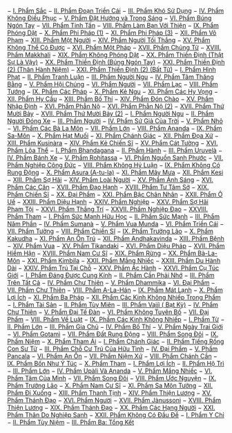 − [I. Phẩm Sắc](/kinhtangchi/thichminhchau/01-001-pham-sac.md)
− [II. Phẩm Ðoạn Triền Cái](/kinhtangchi/thichminhchau/01-002-pham-doan-trien-cai.md)
− [III. Phẩm Khó Sử Dụng](/kinhtangchi/thichminhchau/01-003-pham-kho-su-dung.md)
− [IV. Phẩm Không Ðiều Phục](/kinhtangchi/thichminhchau/01-004-pham-khong-dieu-phuc.md)
− [V. Phẩm Ðặt Hướng và Trong Sáng](/kinhtangchi/thichminhchau/01-005-pham-dat-huong-va-trong-sang.md)
− [VI. Phẩm Búng Ngón Tay](/kinhtangchi/thichminhchau/01-006-pham-bung-ngon-tay.md)
− [VII. Phẩm Tinh Tấn](/kinhtangchi/thichminhchau/01-007-pham-tinh-tan.md)
− [VIII. Phẩm Làm Bạn Với Thiện](/kinhtangchi/thichminhchau/01-008-pham-lam-ban-voi-thien.md)
− [IX. Phẩm Phóng Dật](/kinhtangchi/thichminhchau/01-009-pham-phong-dat.md)
− [X. Phẩm Phi Pháp (1)](/kinhtangchi/thichminhchau/01-010-pham-phi-phap-1.md)
− [XI. Phẩm Phi Pháp (3)](/kinhtangchi/thichminhchau/01-011-pham-phi-phap-3.md)
− [XII. Phẩm Vô Phạm](/kinhtangchi/thichminhchau/01-012-pham-vo-pham.md)
− [XIII. Phẩm Một Người](/kinhtangchi/thichminhchau/01-013-pham-mot-nguoi.md)
− [XIV. Phẩm Người Tối Thắng](/kinhtangchi/thichminhchau/01-014-pham-nguoi-toi-thang.md)
− [XV. Phẩm Không Thể Có Ðược](/kinhtangchi/thichminhchau/01-015-pham-khong-the-co-duoc.md)
− [XVI. Phẩm Một Pháp](/kinhtangchi/thichminhchau/01-016-pham-mot-phap.md)
− [XVII. Phẩm Chủng Tử](/kinhtangchi/thichminhchau/01-017-pham-chung-tu.md)
− [XVIII. Phẩm Makkhali](/kinhtangchi/thichminhchau/01-018-pham-makkhali.md)
− [XIX. Phẩm Không Phóng Dật](/kinhtangchi/thichminhchau/01-019-pham-khong-phong-dat.md)
− [XX. Phẩm Thiền Định (Thật Sự Là Vậy)](/kinhtangchi/thichminhchau/01-020-pham-thien-dinh-that-su-la-vay.md)
− [XX. Phẩm Thiền Định (Búng Ngón Tay)](/kinhtangchi/thichminhchau/01-021-pham-thien-dinh-bung-ngon-tay.md)
− [XXI. Phẩm Thiền Ðịnh (2) (Thân Hành Niệm)](/kinhtangchi/thichminhchau/01-022-pham-thien-dinh-2-than-hanh-niem.md)
− [XXI. Phẩm Thiền Ðịnh (2) (Bất Tử)](/kinhtangchi/thichminhchau/01-023-pham-thien-dinh-2-bat-tu.md)
− [I. Phẩm Hình Phạt](/kinhtangchi/thichminhchau/02-001-pham-hinh-phat.md)
− [II. Phẩm Tranh Luận](/kinhtangchi/thichminhchau/02-002-pham-tranh-luan.md)
− [III. Phẩm Người Ngu](/kinhtangchi/thichminhchau/02-003-pham-nguoi-ngu.md)
− [IV. Phẩm Tâm Thăng Bằng](/kinhtangchi/thichminhchau/02-004-pham-tam-thang-bang.md)
− [V. Phẩm Hội Chúng](/kinhtangchi/thichminhchau/02-005-pham-hoi-chung.md)
− [VI. Phẩm Người](/kinhtangchi/thichminhchau/02-006-pham-nguoi.md)
− [VII. Phẩm Lạc](/kinhtangchi/thichminhchau/02-007-pham-lac.md)
− [VIII. Phẩm Tướng](/kinhtangchi/thichminhchau/02-008-pham-tuong.md)
− [IX. Phẩm Các Pháp](/kinhtangchi/thichminhchau/02-009-pham-cac-phap.md)
− [X. Phẩm Kẻ Ngu](/kinhtangchi/thichminhchau/02-010-pham-ke-ngu.md)
− [XI. Phẩm Các Hy Vọng](/kinhtangchi/thichminhchau/02-011-pham-cac-hy-vong.md)
− [XII. Phẩm Hy Cầu](/kinhtangchi/thichminhchau/02-012-pham-hy-cau.md)
− [XIII. Phẩm Bố Thí](/kinhtangchi/thichminhchau/02-013-pham-bo-thi.md)
− [XIV. Phẩm Ðón Chào](/kinhtangchi/thichminhchau/02-014-pham-don-chao.md)
− [XV. Phẩm Nhập Ðịnh](/kinhtangchi/thichminhchau/02-015-pham-nhap-dinh.md)
− [XVI. Phẩm Phẫn Nộ](/kinhtangchi/thichminhchau/02-016-1-pham-phan-no.md)
− [XVI. Phẩm Phẫn Nộ (2)](/kinhtangchi/thichminhchau/02-016-2-pham-phan-no.md)
− [XVII. Phẩm Thứ Mười Bảy](/kinhtangchi/thichminhchau/02-017-1-pham-thu-muoi-bay.md)
− [XVII. Phẩm Thứ Mười Bảy (2)](/kinhtangchi/thichminhchau/02-017-2-pham-thu-muoi-bay.md)
− [I. Phẩm Người Ngu](/kinhtangchi/thichminhchau/03-001-pham-nguoi-ngu.md)
− [II. Phẩm Người Ðóng Xe](/kinhtangchi/thichminhchau/03-002-pham-nguoi-dong-xe.md)
− [III. Phẩm Người](/kinhtangchi/thichminhchau/03-003-pham-nguoi.md)
− [IV. Phẩm Sứ Giả Của Trời](/kinhtangchi/thichminhchau/03-004-pham-su-gia-cua-troi.md)
− [V. Phẩm Nhỏ](/kinhtangchi/thichminhchau/03-005-pham-nho.md)
− [VI. Phẩm Các Bà La Môn](/kinhtangchi/thichminhchau/03-006-pham-cac-ba-la-mon.md)
− [VII. Phẩm Lớn](/kinhtangchi/thichminhchau/03-007-pham-lon.md)
− [VIII. Phẩm Ananda](/kinhtangchi/thichminhchau/03-008-pham-ananda.md)
− [IX. Phẩm Sa-Môn](/kinhtangchi/thichminhchau/03-009-pham-sa-mon.md)
− [X. Phẩm Hạt Muối](/kinhtangchi/thichminhchau/03-010-pham-hat-muoi.md)
− [XI. Phẩm Chánh Giác](/kinhtangchi/thichminhchau/03-011-pham-chanh-giac.md)
− [XII. Phẩm Ðọa Xứ](/kinhtangchi/thichminhchau/03-012-pham-doa-xu.md)
− [XIII. Phẩm Kusinàra](/kinhtangchi/thichminhchau/03-013-pham-kusinara.md)
− [XIV. Phẩm Kẻ Chiến Sĩ](/kinhtangchi/thichminhchau/03-014-pham-ke-chien-si.md)
− [XV. Phẩm Cát Tường](/kinhtangchi/thichminhchau/03-015-pham-cat-tuong.md)
− [XVI. Phẩm Lõa Thể](/kinhtangchi/thichminhchau/03-016-pham-loa-the.md)
− [I. Phẩm Bhandagana](/kinhtangchi/thichminhchau/04-001-pham-bhandagana.md)
− [II. Phẩm Hành](/kinhtangchi/thichminhchau/04-002-pham-hanh.md)
− [III. Phẩm Uruvelà](/kinhtangchi/thichminhchau/04-003-pham-uruvela.md)
− [IV. Phẩm Bánh Xe](/kinhtangchi/thichminhchau/04-004-pham-banh-xe.md)
− [V. Phẩm Rohitassa](/kinhtangchi/thichminhchau/04-005-pham-rohitassa.md)
− [VI. Phẩm Nguồn Sanh Phước](/kinhtangchi/thichminhchau/04-006-pham-nguon-sanh-phuoc.md)
− [VII. Phẩm Nghiệp Công Ðức](/kinhtangchi/thichminhchau/04-007-pham-nghiep-cong-duc.md)
− [VIII. Phẩm Không Hý Luận](/kinhtangchi/thichminhchau/04-008-pham-khong-hy-luan.md)
− [IX. Phẩm Không Có Rung Ðộng](/kinhtangchi/thichminhchau/04-009-pham-khong-co-rung-dong.md)
− [X. Phẩm Asura (A-tu-la)](/kinhtangchi/thichminhchau/04-010-pham-asura-a-tu-la.md)
− [XI. Phẩm Mây Mưa](/kinhtangchi/thichminhchau/04-011-pham-may-mua.md)
− [XII. Phẩm Kesi](/kinhtangchi/thichminhchau/04-012-pham-kesi.md)
− [XIII. Phẩm Sợ Hãi](/kinhtangchi/thichminhchau/04-013-pham-so-hai.md)
− [XIV. Phẩm Loài Người](/kinhtangchi/thichminhchau/04-014-pham-loai-nguoi.md)
− [XV. Phẩm Ánh Sáng](/kinhtangchi/thichminhchau/04-015-pham-anh-sang.md)
− [XVI. Phẩm Các Căn](/kinhtangchi/thichminhchau/04-016-pham-cac-can.md)
− [XVII. Phẩm Ðạo Hạnh](/kinhtangchi/thichminhchau/04-017-pham-dao-hanh.md)
− [XVIII. Phẩm Tư Tâm Sở](/kinhtangchi/thichminhchau/04-018-pham-tu-tam-so.md)
− [XIX. Phẩm Chiến Sĩ](/kinhtangchi/thichminhchau/04-019-pham-chien-si.md)
− [XX. Ðại Phẩm](/kinhtangchi/thichminhchau/04-020-dai-pham.md)
− [XXI. Phẩm Bậc Chân Nhân](/kinhtangchi/thichminhchau/04-021-pham-bac-chan-nhan.md)
− [XXII. Phẩm Ô Uế](/kinhtangchi/thichminhchau/04-022-pham-o-ue.md)
− [XXIII. Phẩm Diệu Hạnh](/kinhtangchi/thichminhchau/04-023-pham-dieu-hanh.md)
− [XXIV. Phẩm Nghiệp](/kinhtangchi/thichminhchau/04-024-pham-nghiep.md)
− [XXV. Phẩm Sợ Hãi Phạm Tội](/kinhtangchi/thichminhchau/04-025-pham-so-hai-pham-toi.md)
− [XXVI. Phẩm Thắng Trí](/kinhtangchi/thichminhchau/04-026-pham-thang-tri.md)
− [XXVII. Phẩm Nghiệp Ðạo](/kinhtangchi/thichminhchau/04-027-pham-nghiep-dao.md)
− [XXVIII. Phẩm Tham](/kinhtangchi/thichminhchau/04-028-pham-tham.md)
− [I. Phẩm Sức Mạnh Hữu Học](/kinhtangchi/thichminhchau/05-001-pham-suc-manh-huu-hoc.md)
− [II. Phẩm Sức Mạnh](/kinhtangchi/thichminhchau/05-002-pham-suc-manh.md)
− [III. Phẩm Năm Phần](/kinhtangchi/thichminhchau/05-003-pham-nam-phan.md)
− [IV. Phẩm Sumanà](/kinhtangchi/thichminhchau/05-004-pham-sumana.md)
− [V. Phẩm Vua Munda](/kinhtangchi/thichminhchau/05-005-pham-vua-munda.md)
− [VI. Phẩm Triền Cái](/kinhtangchi/thichminhchau/05-006-pham-trien-cai.md)
− [VII. Phẩm Tưởng](/kinhtangchi/thichminhchau/05-007-pham-tuong.md)
− [VIII. Phẩm Chiến Sĩ](/kinhtangchi/thichminhchau/05-008-pham-chien-si.md)
− [IX. Phẩm Trưởng Lão](/kinhtangchi/thichminhchau/05-009-pham-truong-lao.md)
− [X. Phẩm Kakudha](/kinhtangchi/thichminhchau/05-010-pham-kakudha.md)
− [XI. Phẩm An Ổn Trú](/kinhtangchi/thichminhchau/05-011-pham-an-on-tru.md)
− [XII. Phẩm Andhakavinda](/kinhtangchi/thichminhchau/05-012-pham-andhakavinda.md)
− [XIII. Phẩm Bệnh](/kinhtangchi/thichminhchau/05-013-pham-benh.md)
− [XIV. Phẩm Vua](/kinhtangchi/thichminhchau/05-014-pham-vua.md)
− [XV. Phẩm Tikandaki](/kinhtangchi/thichminhchau/05-015-pham-tikandaki.md)
− [XVI. Phẩm Diệu Pháp](/kinhtangchi/thichminhchau/05-016-pham-dieu-phap.md)
− [XVII. Phẩm Hiềm Hận](/kinhtangchi/thichminhchau/05-017-pham-hiem-han.md)
− [XVIII. Phẩm Nam Cư Sĩ](/kinhtangchi/thichminhchau/05-018-pham-nam-cu-si.md)
− [XIX. Phẩm Rừng](/kinhtangchi/thichminhchau/05-019-pham-rung.md)
− [XX. Phẩm Bà-La-Môn](/kinhtangchi/thichminhchau/05-020-pham-ba-la-mon.md)
− [XXI. Phẩm Kimbila](/kinhtangchi/thichminhchau/05-021-pham-kimbila.md)
− [XXII. Phẩm Mắng Nhiếc](/kinhtangchi/thichminhchau/05-022-pham-mang-nhiec.md)
− [XXIII. Phẩm Du Hành Dài](/kinhtangchi/thichminhchau/05-023-pham-du-hanh-dai.md)
− [XXIV. Phẩm Trú Tại Chỗ](/kinhtangchi/thichminhchau/05-024-pham-tru-tai-cho.md)
− [XXV. Phẩm Ác Hành](/kinhtangchi/thichminhchau/05-025-pham-ac-hanh.md)
− [XXVI. Phẩm Cụ Túc Giới](/kinhtangchi/thichminhchau/05-026-pham-cu-tuc-gioi.md)
− [I. Phẩm Ðáng Ðược Cung Kính](/kinhtangchi/thichminhchau/06-001-pham-dang-duoc-cung-kinh.md)
− [II. Phẩm Cần Phải Nhớ](/kinhtangchi/thichminhchau/06-002-pham-can-phai-nho.md)
− [III. Phẩm Trên Tất Cả](/kinhtangchi/thichminhchau/06-003-pham-tren-tat-ca.md)
− [IV. Phẩm Chư Thiên](/kinhtangchi/thichminhchau/06-004-pham-chu-thien.md)
− [V. Phẩm Dhammika](/kinhtangchi/thichminhchau/06-005-pham-dhammika.md)
− [VI. Ðại Phẩm](/kinhtangchi/thichminhchau/06-006-dai-pham.md)
− [VII. Phẩm Chư Thiên](/kinhtangchi/thichminhchau/06-007-pham-chu-thien.md)
− [VIII. Phẩm A-La-Hán](/kinhtangchi/thichminhchau/06-008-pham-a-la-han.md)
− [IX. Phẩm Mát Lạnh](/kinhtangchi/thichminhchau/06-009-pham-mat-lanh.md)
− [X. Phẩm Lợi Ích](/kinhtangchi/thichminhchau/06-010-pham-loi-ich.md)
− [XI. Phẩm Ba Pháp](/kinhtangchi/thichminhchau/06-011-pham-ba-phap.md)
− [XII. Phẩm Các Kinh Không Nhiếp Trong Phẩm](/kinhtangchi/thichminhchau/06-012-pham-cac-kinh-khong-nhiep-trong-pham.md)
− [I. Phẩm Tài Sản](/kinhtangchi/thichminhchau/07-001-pham-tai-san.md)
− [II. Phẩm Tùy Miên](/kinhtangchi/thichminhchau/07-002-pham-tuy-mien.md)
− [III. Phẩm Vajjì ( Bạt Kỳ)](/kinhtangchi/thichminhchau/07-003-pham-vajji-bat-ky.md)
− [IV. Phẩm Chư Thiên](/kinhtangchi/thichminhchau/07-004-pham-chu-thien.md)
− [V. Phẩm Ðại Tế Ðàn](/kinhtangchi/thichminhchau/07-005-pham-dai-te-dan.md)
− [VI. Phẩm Không Tuyên Bố](/kinhtangchi/thichminhchau/07-006-pham-khong-tuyen-bo.md)
− [VII. Ðại Phẩm](/kinhtangchi/thichminhchau/07-007-dai-pham.md)
− [VIII. Phẩm Về Luật](/kinhtangchi/thichminhchau/07-008-pham-ve-luat.md)
− [IX. Phẩm Các Kinh Không Nhiếp](/kinhtangchi/thichminhchau/07-009-pham-cac-kinh-khong-nhiep.md)
− [I. Phẩm Từ](/kinhtangchi/thichminhchau/08-001-pham-tu.md)
− [II. Phẩm Lớn](/kinhtangchi/thichminhchau/08-002-pham-lon.md)
− [III. Phẩm Gia Chủ](/kinhtangchi/thichminhchau/08-003-pham-gia-chu.md)
− [IV. Phẩm Bố Thí](/kinhtangchi/thichminhchau/08-004-pham-bo-thi.md)
− [V. Phẩm Ngày Trai Giới](/kinhtangchi/thichminhchau/08-005-pham-ngay-trai-gioi.md)
− [VI. Phẩm Gotamì](/kinhtangchi/thichminhchau/08-006-pham-gotami.md)
− [VII. Phẩm Ðất Rung Ðộng](/kinhtangchi/thichminhchau/08-007-pham-dat-rung-dong.md)
− [VIII. Phẩm Song Ðôi](/kinhtangchi/thichminhchau/08-008-pham-song-doi.md)
− [IX. Phẩm Niệm](/kinhtangchi/thichminhchau/08-009-pham-niem.md)
− [X. Phẩm Tham Ái](/kinhtangchi/thichminhchau/08-010-pham-tham-ai.md)
− [I. Phẩm Chánh Giác](/kinhtangchi/thichminhchau/09-001-pham-chanh-giac.md)
− [II. Phẩm Tiếng Rống Con Sư Tử](/kinhtangchi/thichminhchau/09-002-pham-tieng-rong-con-su-tu.md)
− [III. Phẩm Chỗ Cư Trú Của Hữu Tình](/kinhtangchi/thichminhchau/09-003-pham-cho-cu-tru-cua-huu-tinh.md)
− [IV. Ðại Phẩm](/kinhtangchi/thichminhchau/09-004-dai-pham.md)
− [V. Phẩm Pancala](/kinhtangchi/thichminhchau/09-005-pham-pancala.md)
− [VI. Phẩm An Ổn](/kinhtangchi/thichminhchau/09-006-pham-an-on.md)
− [VII. Phẩm Niệm Xứ](/kinhtangchi/thichminhchau/09-007-pham-niem-xu.md)
− [VIII. Phẩm Chánh Cần](/kinhtangchi/thichminhchau/09-008-pham-chanh-can.md)
− [IX. Phẩm Bốn Như Ý Túc](/kinhtangchi/thichminhchau/09-009-pham-bon-nhu-y-tuc.md)
− [X. Phẩm Tham](/kinhtangchi/thichminhchau/09-010-pham-tham.md)
− [I. Phẩm Lợi Ích](/kinhtangchi/thichminhchau/10-001-pham-loi-ich.md)
− [II. Phẩm Hộ Trì](/kinhtangchi/thichminhchau/10-002-pham-ho-tri.md)
− [III. Phẩm Lớn](/kinhtangchi/thichminhchau/10-003-pham-lon.md)
− [IV. Phẩm Upàli Và Ananda](/kinhtangchi/thichminhchau/10-004-pham-upali-va-ananda.md)
− [V. Phẩm Mắng Nhiếc](/kinhtangchi/thichminhchau/10-005-pham-mang-nhiec.md)
− [VI. Phẩm Tâm Của Mình](/kinhtangchi/thichminhchau/10-006-pham-tam-cua-minh.md)
− [VII. Phẩm Song Ðôi](/kinhtangchi/thichminhchau/10-007-pham-song-doi.md)
− [VIII. Phẩm Ước Nguyện](/kinhtangchi/thichminhchau/10-008-pham-uoc-nguyen.md)
− [IX. Phẩm Trưởng Lão](/kinhtangchi/thichminhchau/10-009-pham-truong-lao.md)
− [X. Phẩm Nam Cư Sĩ](/kinhtangchi/thichminhchau/10-010-pham-nam-cu-si.md)
− [XI. Phẩm Sa Môn Tưởng](/kinhtangchi/thichminhchau/10-011-pham-sa-mon-tuong.md)
− [XII. Phẩm Ði Xuống](/kinhtangchi/thichminhchau/10-012-pham-di-xuong.md)
− [XIII. Phẩm Thanh Tịnh](/kinhtangchi/thichminhchau/10-013-pham-thanh-tinh.md)
− [XIV. Phẩm Thiện Lương](/kinhtangchi/thichminhchau/10-014-pham-thien-luong.md)
− [XV. Phẩm Thánh Ðạo](/kinhtangchi/thichminhchau/10-015-pham-thanh-dao.md)
− [XVI. Phẩm Người](/kinhtangchi/thichminhchau/10-016-pham-nguoi.md)
− [XVII. Phẩm Jànussoni](/kinhtangchi/thichminhchau/10-017-pham-janussoni.md)
− [XVIII. Phẩm Thiện Lương](/kinhtangchi/thichminhchau/10-018-pham-thien-luong.md)
− [XIX. Phẩm Thánh Ðạo](/kinhtangchi/thichminhchau/10-019-pham-thanh-dao.md)
− [XX. Phẩm Các Hạng Người](/kinhtangchi/thichminhchau/10-020-pham-cac-hang-nguoi.md)
− [XXI. Phẩm Thân Do Nghiệp Sanh](/kinhtangchi/thichminhchau/10-021-pham-than-do-nghiep-sanh.md)
− [XXII. Phẩm Không Có Ðầu Ðề](/kinhtangchi/thichminhchau/10-022-pham-khong-co-dau-de.md)
− [I. Phẩm Y Chỉ](/kinhtangchi/thichminhchau/11-001-pham-y-chi.md)
− [II. Phẩm Tùy Niệm](/kinhtangchi/thichminhchau/11-002-pham-tuy-niem.md)
− [III. Phẩm Ba: Tổng Kết](/kinhtangchi/thichminhchau/11-003-pham-ba-tong-ket.md)
